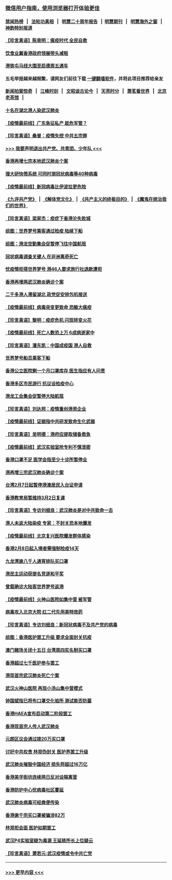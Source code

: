 ### [微信用户指南，使用浏览器打开体验更佳](https://github.com/gfw-breaker/banned-news1/blob/master/indexes/wechat-guide.md?t=0)
#### [禁闻热榜](热点新闻.md?t=0)  &nbsp;&nbsp;|&nbsp;&nbsp; [法轮功真相](https://github.com/gfw-breaker/truth/blob/master/README.md?t=0) &nbsp;&nbsp;|&nbsp;&nbsp; [明慧二十周年报告](https://github.com/gfw-breaker/mh-reports/blob/master/README.md?t=0) &nbsp;&nbsp;|&nbsp;&nbsp;[明慧期刊](https://github.com/gfw-breaker/mh-qikan) &nbsp;&nbsp;|&nbsp;&nbsp; [明慧海外之窗](https://github.com/gfw-breaker/mh-news/blob/master/README.md?t=0) &nbsp;&nbsp;|&nbsp;&nbsp; [神韵特别报道](https://github.com/gfw-breaker/mh-news/blob/master/shenyun.md?t=0)
#### [【珍言真语】陈竟明：瘟疫时代 全民自救](../pages/nsc415/n11866765.md?t=02140311) 
#### [饮食业冀香港政府领展带头减租](../pages/nsc415/n11864876.md?t=02140311) 
#### [港铁屯马线大围至启德周五通车](../pages/nsc415/n11864842.md?t=02140311) 
#### 五毛举报越来越频繁，请网友们前往下载 [一键翻墙软件](https://github.com/gfw-breaker/ssr-accounts)，并将此项目推荐给亲友
#### [新闻拍案惊奇](https://github.com/gfw-breaker/banned-news1/blob/master/pages/link4.md) &nbsp;&nbsp;|&nbsp;&nbsp; [江峰时刻](https://github.com/gfw-breaker/banned-news1/blob/master/pages/link4.md) &nbsp;&nbsp;|&nbsp;&nbsp; [文昭谈古论今](https://github.com/gfw-breaker/banned-news1/blob/master/pages/link4.md) &nbsp;&nbsp;|&nbsp;&nbsp; [天亮时分](https://github.com/gfw-breaker/banned-news1/blob/master/pages/link4.md) &nbsp;&nbsp;|&nbsp;&nbsp; [萧茗看世界](https://github.com/gfw-breaker/banned-news1/blob/master/pages/link4.md) &nbsp;&nbsp;|&nbsp;&nbsp; [北京老茶馆](https://github.com/gfw-breaker/banned-news1/blob/master/pages/link4.md) &nbsp;&nbsp;|&nbsp;&nbsp; 
#### [十名在湖北港人染武汉肺炎](../pages/nsc415/n11864807.md?t=02140311) 
#### [【疫情最前线】广东急征私产 趁危军管？](../pages/nsc415/n11864205.md?t=02140311) 
#### [【珍言真语】桑普：疫情失控 中共五宗罪](../pages/nsc415/n11864157.md?t=02140311) 
#### [>>> 我要声明退出共产党、共青团、少年队 <<<](https://github.com/begood0513/goodnews/blob/master/quit/letter.md) 
#### [香港再增七宗本地武汉肺炎个案](../pages/nsc415/n11862405.md?t=02140311) 
#### [理大研快筛系统 可同时测冠状病毒等40种病毒](../pages/nsc415/n11862376.md?t=02140311) 
#### [【疫情最前线】新冠病毒比伊波拉更危险](../pages/nsc415/n11862199.md?t=02140311) 
#### [《九评共产党》](https://github.com/begood0513/9ping.md/blob/master/README.md) &nbsp;|&nbsp; [《解体党文化》](../../../../jtdwh.md/blob/master/README.md)  &nbsp;|&nbsp; [《共产主义的终极目的》](../../../../gczydzjmd.md/blob/master/README.md) &nbsp;|&nbsp; [《魔鬼在统治我们的世界》](../../../../mgztzwmdsj.md/blob/master/README.md) 
#### [【珍言真语】梁家杰：疫症下香港沦失败城](../pages/nsc415/n11861588.md?t=02140311) 
#### [组图：世界梦号乘客通过检疫 陆续下船](../pages/nsc415/n11858302.md?t=02140311) 
#### [组图：港龙空勤集会促暂停飞往中国航班](../pages/nsc415/n11858190.md?t=02140311) 
#### [冠状病毒调查关键人 在非洲离奇死亡](../pages/nsc415/n11859798.md?t=02140311) 
#### [忧疫情拒搭世界梦号 港46人要求旅行社退款遭拒](../pages/nsc415/n11859849.md?t=02140311) 
#### [香港再增两武汉肺炎确诊个案](../pages/nsc415/n11859833.md?t=02140311) 
#### [二千多港人滞留湖北 政党促安排包机接送](../pages/nsc415/n11859831.md?t=02140311) 
#### [【疫情最前线】病毒突变更致命 恐酿大瘟疫](../pages/nsc415/n11859604.md?t=02140311) 
#### [【珍言真语】黎明：疫症危机 闪现转变火花](../pages/nsc415/n11859199.md?t=02140311) 
#### [【疫情最前线】死亡人数恐上万 6成病逝家中](../pages/nsc415/n11856687.md?t=02140311) 
#### [【珍言真语】潘东凯：中国成疫国 港人自救](../pages/nsc415/n11856962.md?t=02140311) 
#### [世界梦号船员乘客下船](../pages/nsc415/n11856883.md?t=02140311) 
#### [香港公立医院剩一个月口罩库存 医生指应有人问责](../pages/nsc415/n11856875.md?t=02140311) 
#### [香港多区市民游行 抗议设检疫中心](../pages/nsc415/n11856866.md?t=02140311) 
#### [港龙工会集会促暂停大陆航班](../pages/nsc415/n11856840.md?t=02140311) 
#### [【珍言真语】刘达邦：疫情重创港资企业](../pages/nsc415/n11854274.md?t=02140311) 
#### [【疫情最前线】证据指中共研发致命生化武器](../pages/nsc415/n11853087.md?t=02140311) 
#### [【珍言真语】吴明德：港府应提取储备救急](../pages/nsc415/n11852734.md?t=02140311) 
#### [【疫情最前线】武汉实验室抢专利不慎泄密](../pages/nsc415/n11850310.md?t=02140311) 
#### [香港口罩不足 医学会指至少十诊所暂停业](../pages/nsc415/n11850301.md?t=02140311) 
#### [港再增三宗武汉肺炎确诊个案](../pages/nsc415/n11850328.md?t=02140311) 
#### [台湾2月7日起暂停港澳居民入台证申请](../pages/nsc415/n11850304.md?t=02140311) 
#### [香港教育局暂维持3月2日复课](../pages/nsc415/n11850260.md?t=02140311) 
#### [【珍言真语】专访刘细良：武汉肺炎是对中共致命一击](../pages/nsc415/n11849934.md?t=02140311) 
#### [港人未返大陆染疫 专家：不封关恐本地爆发](../pages/nsc415/n11848021.md?t=02140311) 
#### [【疫情最前线】北京复兴医院爆发群体感染](../pages/nsc415/n11847626.md?t=02140311) 
#### [香港2月8日起入境者需强制检疫14天](../pages/nsc415/n11847658.md?t=02140311) 
#### [九龙湾逾八千人通宵排队买口罩](../pages/nsc415/n11847647.md?t=02140311) 
#### [港民主运动获提名竞逐和平奖](../pages/nsc415/n11847633.md?t=02140311) 
#### [曾载确诊大陆客世界梦号返港](../pages/nsc415/n11847608.md?t=02140311) 
#### [【疫情最前线】火神山医院如集中营 被军管](../pages/nsc415/n11847524.md?t=02140311) 
#### [病毒攻入北京大院 红二代先用美特效药](../pages/nsc415/n11847427.md?t=02140311) 
#### [【珍言真语】专访刘细良：新冠状病毒不及共产党的病毒](../pages/nsc415/n11847164.md?t=02140311) 
#### [组图：香港医护罢工升级 要求全面封关抗疫](../pages/nsc415/n11844107.md?t=02140311) 
#### [澳门赌场关闭十五日 台湾周四实名制买口罩](../pages/nsc415/n11845083.md?t=02140311) 
#### [香港超过七千医护参与罢工](../pages/nsc415/n11845051.md?t=02140311) 
#### [港现首宗武汉肺炎死亡个案](../pages/nsc415/n11844998.md?t=02140311) 
#### [武汉火神山医院 再现小汤山集中营模式](../pages/nsc415/n11844763.md?t=02140311) 
#### [钟国斌指已将布口罩交化验所 测试能否防菌](../pages/nsc415/n11842783.md?t=02140311) 
#### [香港HAEA宣布启动第二阶段罢工](../pages/nsc415/n11842723.md?t=02140311) 
#### [香港现首宗人传人武汉肺炎](../pages/nsc415/n11842766.md?t=02140311) 
#### [元朗区议会通过拨20万买口罩](../pages/nsc415/n11842754.md?t=02140311) 
#### [讨好中共权贵 林郑伪封关 医护界罢工升级](../pages/nsc415/n11842359.md?t=02140311) 
#### [武汉肺炎摧毁中国经济 损失将超过16万亿](../pages/nsc415/n11839723.md?t=02140311) 
#### [香港美孚街坊连续两日反对设隔离营](../pages/nsc415/n11839962.md?t=02140311) 
#### [香港防护中心忧病毒社区蔓延](../pages/nsc415/n11839933.md?t=02140311) 
#### [武汉肺炎病毒可经粪便传染](../pages/nsc415/n11839939.md?t=02140311) 
#### [香港逾千宗买口罩被骗涉82万](../pages/nsc415/n11839914.md?t=02140311) 
#### [林郑拒会面 医护如期罢工](../pages/nsc415/n11839892.md?t=02140311) 
#### [武汉P4实验室疑为毒源 王延轶所长上位疑云](../pages/nsc415/n11835543.md?t=02140311) 
#### [【珍言真语】萧若元:武汉疫情或令中共亡党](../pages/nsc415/n11829394.md?t=02140311) 

----
#### [ >>> 更早内容 <<< ](../indexes/nsc415-earlier.md)
